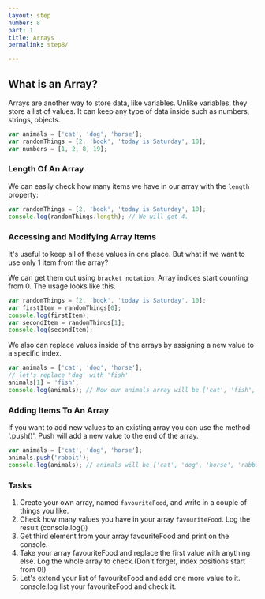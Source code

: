 ```yaml
---
layout: step
number: 8
part: 1
title: Arrays
permalink: step8/

---
```

## What is an Array?

Arrays are another way to store data, like variables. Unlike variables, they store a list of values. It can keep any type of data
inside such as numbers, strings, objects.

```javascript
var animals = ['cat', 'dog', 'horse'];
var randomThings = [2, 'book', 'today is Saturday', 10];
var numbers = [1, 2, 8, 19];
```
### Length Of An Array
We can easily check how many items we have in our array with the `length` property:

```javascript
var randomThings = [2, 'book', 'today is Saturday', 10];
console.log(randomThings.length); // We will get 4.
```

### Accessing and Modifying Array Items

It's useful to keep all of these values in one place. But what if we want
to use only 1 item from the array?

We can get them out using `bracket notation`. Array indices start counting from 0. The usage looks like this.

```javascript
var randomThings = [2, 'book', 'today is Saturday', 10];
var firstItem = randomThings[0];
console.log(firstItem);
var secondItem = randomThings[1];
console.log(secondItem);
```

We also can replace values inside of the arrays by assigning a new value to
a specific index.

```javascript
var animals = ['cat', 'dog', 'horse'];
// let's replace 'dog' with 'fish'
animals[1] = 'fish';
console.log(animals); // Now our animals array will be ['cat', 'fish', 'horse']
```

### Adding Items To An Array

If you want to add new values to an existing array you can use the method
'.push()'. Push will add a new value to the end of the array.

```javascript
var animals = ['cat', 'dog', 'horse'];
animals.push('rabbit');
console.log(animals); // animals will be ['cat', 'dog', 'horse', 'rabbit']
```

### Tasks

1. Create your own array, named `favouriteFood`, and write in a couple of things you like.
2. Check how many values you have in your array `favouriteFood`. Log the result (console.log())
3. Get third element from your array favouriteFood and print on the console.
4. Take your array favouriteFood and replace the first value with anything else. Log the whole array to check.(Don't forget, index positions start from 0!)
5. Let's extend your list of favouriteFood and add one more value to it. console.log list your favouriteFood and check it. 
